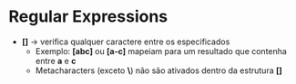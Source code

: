 # Regular Expressions

- **[]** -> verifica qualquer caractere entre os especificados
    - Exemplo: **[abc]** ou **[a-c]** mapeiam para um resultado que contenha entre **a** e **c**
    - Metacharacters (exceto **\\**) não são ativados dentro da estrutura **[]**